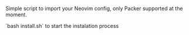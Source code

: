 <p>Simple script to import your Neovim config, only Packer supported at the moment.</p>
<p>`bash install.sh` to start the instalation process</p>
